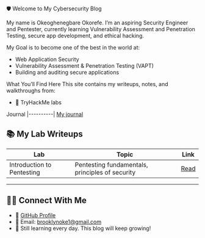 🛡️ Welcome to My Cybersecurity Blog

My name is Okeoghenegbare Okorefe. 
I’m an aspiring Security Engineer and Pentester, currently learning Vulnerability Assessment and Penetration Testing, secure app development, and ethical hacking.

My Goal is to become one of the best in the world at:
-  Web Application Security
-  Vulnerability Assessment & Penetration Testing (VAPT)
-  Building and auditing secure applications

What You’ll Find Here
This site contains my writeups, notes, and walkthroughs from:
- 🧪 TryHackMe labs

Journal
|----------|
[My journal](./journal/index.md)


## 📚 My Lab Writeups

| Lab | Topic | Link |
|-----|-------|------|
| Introduction to Pentesting | Pentesting fundamentals, principles of security | [Read](./labs/index.mdd) |


---

## 🧑‍💻 Connect With Me
- 💼 [GitHub Profile](https://github.com/brooklyn5991)
- 📧 Email: brooklynoke1@gmail.com
- 🧠 Still learning every day. This blog will keep growing!

